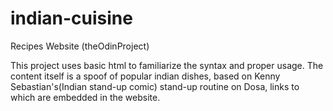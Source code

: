 # indian-cuisine
Recipes Website (theOdinProject)

This project uses basic html to familiarize the syntax and proper usage. The content itself is a spoof of popular indian dishes, based on Kenny Sebastian's(Indian stand-up comic) stand-up routine on Dosa, links to which are embedded in the website.